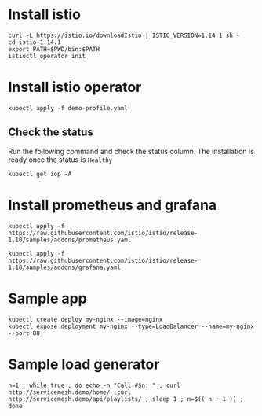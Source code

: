 # Install istio
```
curl -L https://istio.io/downloadIstio | ISTIO_VERSION=1.14.1 sh -
cd istio-1.14.1
export PATH=$PWD/bin:$PATH
istioctl operator init
```

# Install istio operator
```
kubectl apply -f demo-profile.yaml
```

## Check the status
Run the following command and check the status column. The installation is ready once the status is `Healthy`

```
kubectl get iop -A
```

# Install prometheus and grafana
```
kubectl apply -f https://raw.githubusercontent.com/istio/istio/release-1.10/samples/addons/prometheus.yaml

kubectl apply -f https://raw.githubusercontent.com/istio/istio/release-1.10/samples/addons/grafana.yaml
```

# Sample app
```
kubectl create deploy my-nginx --image=nginx
kubectl expose deployment my-nginx --type=LoadBalancer --name=my-nginx --port 80
```

# Sample load generator

```
n=1 ; while true ; do echo -n "Call #$n: " ; curl http://servicemesh.demo/home/ ;curl  http://servicemesh.demo/api/playlists/ ; sleep 1 ; n=$(( n + 1 )) ; done
```